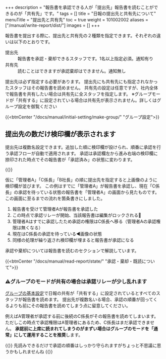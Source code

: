 +++
description = "報告書を承認できる人が「提出先」報告書を読むことができるのが「共有先」です。"
tags = []
title = "日報の提出先と共有先について"
menuTitle = "提出先と共有先"
toc = true
weight = 101002002
aliases = ["/manual/write-report/dist/"]
images = []
+++

報告書を提出する際に、提出先と共有先の２種類を指定できます。それぞれの違いは以下のとおりです。

<dl class="basic">
<dt>提出先</dt>
<dd>報告書を承認・棄却できるスタッフです。1名以上指定必須。通知有り</dd>
<dt>共有先</dt>
<dd>読むことはできますが承認棄却はできません。通知無し</dd>
</dl>

提出先は必ず指定する必要があります。
提出先にも共有先にも指定されなかったスタッフはその報告書を読めません。
共有先の設定は任意ですが、社内全体で報告書を共有したい場合は共有先に全スタッフを指定します。
※グループモードが「共有する」に設定されている場合は共有先が表示されません。詳しくはグループ設定を御覧ください

{{<btnCenter "/docs/manual/initial-setting/make-group/" "グループ設定">}}


## 提出先の数だけ検印欄が表示されます

提出先は複数名設定できます。追加した順に検印欄が設けられ、順番に承認を行う承認フローが自動で適用されます。
承認は承認欄左から進み右端の検印欄に捺印された時点でその報告書が「承認済み」の状態に変わります。

{{<appscreen filename="report-progression" title="最初の承認者が承認を押したところ。承認権限が二人目に譲渡され自身は共有先となる。そのため承認後の取り消し操作はできません">}}

仮に「管理者A」「C係長」「B社長」の順に提出先を指定すると上画像のように検印欄が並びます。
この例はすでに「管理者A」が報告書を承認し、現在「C係長」の承認を待っている状態の報告書を「管理者A」の画面から見たものです。
この画面に至るまでの流れを箇条書きにしました。

1. 報告書を受けて管理者Aが報告書を承認した
1. この時点で承認リレーが開始、当該報告書は編集がロックされる🔐
1. 管理者Aはすでに承認したため承認の権限はC係長へ移る（管理者Aの承認権限は無くなる）
1. 現在はC係長の承認を待っている◀画像の状態
1. 同様の処理が繰り返され検印欄が埋まると報告書が承認になる

承認や棄却については報告書を読むのセクションで解説しています。

{{<btnCenter "/docs/manual/read-report/state/" "承認・棄却・既読について">}}


### ⚠グループのモードが共有の場合は承認リレーが少し乱れます

[グループの基本設定](/docs/manual/initial-setting/make-group/)で日報の共有が「共有する」に設定されているとすべてのスタッフが報告書を読めます。
提出先が複数名いる場合、承認の順番が回ってくるよりも前にその報告書を読めてしまう点に留意してください。

例えばA管理者が承認する前に後続のC係長がその報告書を読めてしまいます。ただしこの時点で承認権限はA管理者にあるため、C係長はまだ承認できません。
**承認前に上席に読まれてしまうのがまずい場合はグループのモードを「通常」にして運用することを推奨**します。

{{<alice pos="right" icon="guide">}}
先読みできるだけで承認の順番はしっかり守られますがちょっと不思議に思うかもしれませんね
{{</alice>}}

